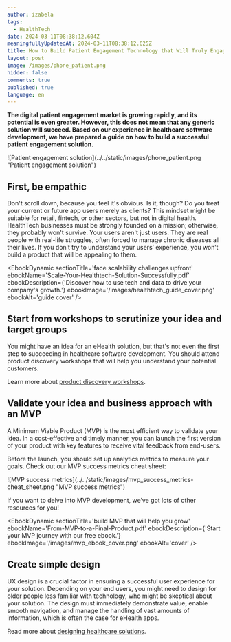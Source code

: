 ```yaml
---
author: izabela
tags:
  - HealthTech
date: 2024-03-11T08:38:12.604Z
meaningfullyUpdatedAt: 2024-03-11T08:38:12.625Z
title: How to Build Patient Engagement Technology that Will Truly Engage Patients
layout: post
image: /images/phone_patient.png
hidden: false
comments: true
published: true
language: en
---
```

**The digital patient engagement market is growing rapidly, and its potential is even greater. However, this does not mean that any generic solution will succeed. Based on our experience in healthcare software development, we have prepared a guide on how to build a successful patient engagement solution.**

<div className="image">![Patient engagement solution](../../static/images/phone_patient.png "Patient engagement solution")</div>

## First, be empathic

Don't scroll down, because you feel it's obvious. Is it, though? Do you treat your current or future app users merely as clients? This mindset might be suitable for retail, fintech, or other sectors, but not in digital health. HealthTech businesses must be strongly founded on a mission; otherwise, they probably won't survive. Your users aren't just users. They are real people with real-life struggles, often forced to manage chronic diseases all their lives. If you don’t try to understand your users’ experience, you won’t build a product that will be appealing to them.

<EbookDynamic sectionTitle='face scalability challenges upfront' ebookName='Scale-Your-Healthtech-Solution-Successfully.pdf' ebookDescription={'Discover how to use tech and data to drive your company\'s growth.'} ebookImage='/images/healthtech_guide_cover.png' ebookAlt='guide cover' />

## Start from workshops to scrutinize your idea and target groups

You might have an idea for an eHealth solution, but that's not even the first step to succeeding in healthcare software development. You should attend product discovery workshops that will help you understand your potential customers.

Learn more about [product discovery workshops](/our-areas/product-workshops/).

## Validate your idea and business approach with an MVP

A Minimum Viable Product (MVP) is the most efficient way to validate your idea. In a cost-effective and timely manner, you can launch the first version of your product with key features to receive vital feedback from end-users.

Before the launch, you should set up analytics metrics to measure your goals. Check out our MVP success metrics cheat sheet:

<div className="image">![MVP success metrics](../../static/images/mvp_success_metrics-cheat_sheet.png "MVP success metrics")</div>

If you want to delve into MVP development, we’ve got lots of other resources for you!

<EbookDynamic sectionTitle='build MVP that will help you grow' ebookName='From-MVP-to-a-Final-Product.pdf' ebookDescription={'Start your MVP journey with our free ebook.'} ebookImage='/images/mvp_ebook_cover.png' ebookAlt='cover' />

## Create simple design

UX design is a crucial factor in ensuring a successful user experience for your solution. Depending on your end users, you might need to design for older people less familiar with technology, who might be skeptical about your solution. The design must immediately demonstrate value, enable smooth navigation, and manage the handling of vast amounts of information, which is often the case for eHealth apps.

Read more about [designing healthcare solutions](/blog/ux-design-healthcare-medical-apps-case-study/).